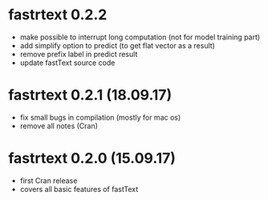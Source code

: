 # fastrtext 0.2.2

  * make possible to interrupt long computation (not for model training part)
  * add simplify option to predict (to get flat vector as a result)
  * remove prefix label in predict result
  * update fastText source code

# fastrtext 0.2.1 (18.09.17)

  * fix small bugs in compilation (mostly for mac os)
  * remove all notes (Cran)

# fastrtext 0.2.0 (15.09.17)

  * first Cran release
  * covers all basic features of fastText
